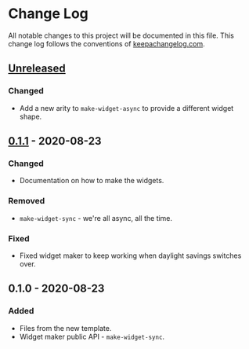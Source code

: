 # Change Log
All notable changes to this project will be documented in this file. This change log follows the conventions of [keepachangelog.com](http://keepachangelog.com/).

## [Unreleased]
### Changed
- Add a new arity to `make-widget-async` to provide a different widget shape.

## [0.1.1] - 2020-08-23
### Changed
- Documentation on how to make the widgets.

### Removed
- `make-widget-sync` - we're all async, all the time.

### Fixed
- Fixed widget maker to keep working when daylight savings switches over.

## 0.1.0 - 2020-08-23
### Added
- Files from the new template.
- Widget maker public API - `make-widget-sync`.

[Unreleased]: https://github.com/your-name/clara-timeseries-demo/compare/0.1.1...HEAD
[0.1.1]: https://github.com/your-name/clara-timeseries-demo/compare/0.1.0...0.1.1
